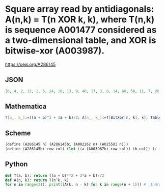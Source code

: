 # Square array read by antidiagonals: A\(n,k\) \= T\(n XOR k, k\), where T\(n,k\) is sequence A001477 considered as a two\-dimensional table, and XOR is bitwise\-xor \(A003987\)\.
https://oeis.org/A286145
## JSON
```JSON
[0, 4, 2, 12, 1, 5, 24, 18, 13, 9, 40, 17, 3, 8, 14, 60, 50, 11, 7, 26, 20, 84, 49, 61, 6, 42, 19, 27, 112, 98, 85, 73, 62, 52, 43, 35, 144, 97, 59, 72, 10, 51, 25, 34, 44, 180, 162, 83, 71, 22, 16, 41, 33, 64, 54, 220, 161, 181, 70, 38, 15, 23, 32, 88, 53, 65, 264, 242, 221, 201, 58, 48, 39, 31, 116, 102, 89, 77, 312, 241, 179, 200, 222, 47, 21, 30, 148, 101, 63, 76, 90]
```
## Mathematica
```Mathematica
T[a_, b_]:=((a + b)^2 + 3a + b)/2; A[n_, k_]:=T[BitXor[n, k], k]; Table[A[k, n - k ], {n, 0, 20}, {k, 0, n}] // Flatten (* _Indranil Ghosh_, May 21 2017 *)
```
## Scheme
```Scheme
(define (A286145 n) (A286145bi (A002262 n) (A025581 n)))
(define (A286145bi row col) (let ((a (A003987bi row col)) (b col)) (/ (+ (expt (+ a b) 2) (* 3 a) b) 2))) ;; Where A003987bi implements bitwise-xor (A003987).
```
## Python
```Python
def T(a, b): return ((a + b)**2 + 3*a + b)//2
def A(n, k): return T(n^k, k)
for n in range(21): print([A(k, n - k) for k in range(n + 1)]) # _Indranil Ghosh_, May 21 2017
```
